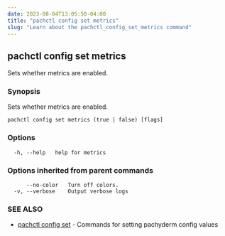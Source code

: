 ```yaml
---
date: 2023-08-04T13:05:50-04:00
title: "pachctl config set metrics"
slug: "Learn about the pachctl_config_set_metrics command"
---
```


## pachctl config set metrics

Sets whether metrics are enabled.

### Synopsis

Sets whether metrics are enabled.

```
pachctl config set metrics (true | false) [flags]
```

### Options

```
  -h, --help   help for metrics
```

### Options inherited from parent commands

```
      --no-color   Turn off colors.
  -v, --verbose    Output verbose logs
```

### SEE ALSO

* [pachctl config set](/commands/pachctl_config_set/)	 - Commands for setting pachyderm config values

